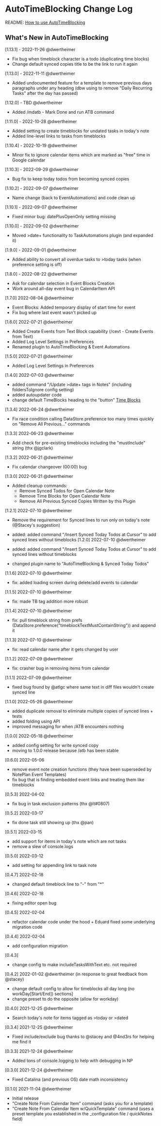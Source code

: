 # AutoTimeBlocking Change Log

README: [How to use AutoTimeBlocking](https://noteplan.co/n/#/1EF12392-B544-4044-AC7A-428F57EB2DFC)

## What's New in AutoTimeBlocking

[1.13.1] - 2022-11-26 @dwertheimer

- Fix bug when timeblock character is a todo (duplicating time blocks)
- Change default synced copies title to be the link to run it again

[1.13.0] - 2022-11-11 @dwertheimer

- Added undocumented feature for a template to remove previous days paragraphs under any heading (dbw using to remove "Daily Recurring Tasks" after the day has passed)

[1.12.0] - TBD @dwertheimer

- Added /mdatb - Mark Done and run ATB command

[1.11.0] - 2022-10-28 @dwertheimer

- Added setting to create timeblocks for undated tasks in today's note
- Added line-level links to tasks from timeblocks

[1.10.4] - 2022-10-19 @dwertheimer

- Minor fix to ignore calendar items which are marked as "free" time in Google calendar

[1.10.3] - 2022-09-29 @dwertheimer

- Bug fix to keep today todos from becoming synced copies

[1.10.2] - 2022-09-07 @dwertheimer

- Name change (back to EventAutomations) and code clean up

[1.10.1] - 2022-09-07 @dwertheimer

- Fixed minor bug: datePlusOpenOnly setting missing

[1.10.0] - 2022-09-02 @dwertheimer

- Moved >date+ functionality to TaskAutomations plugin (and expanded it)

[1.9.0] - 2022-09-01 @dwertheimer

- Added ability to convert all overdue tasks to >today tasks (when preference setting is off)

[1.8.0] - 2022-08-22 @dwertheimer

- Ask for calendar selection in Event Blocks Creation
- Work around all-day event bug in CalendarItem API

[1.7.0] 2022-08-04 @dwertheimer

- Event Blocks: Added temporary display of start time for event
- Fix bug where last event wasn't picked up

[1.6.0] 2022-07-21 @dwertheimer

- Added Create Events from Text Block capability (/cevt - Create Events from Text)
- Added Log Level Settings in Preferences
- Renamed plugin to AutoTimeBlocking & Event Automations

[1.5.0] 2022-07-21 @dwertheimer

- Added Log Level Settings in Preferences

[1.4.0] 2022-07-03 @dwertheimer

- added command "/Update >date+ tags in Notes" (including foldersToIgnore config setting)
- added autoupdater code
- change default TimeBlocks heading to the "button" [Time Blocks](noteplan://runPlugin?pluginID=dwertheimer.EventAutomations&command=atb%20-%20Create%20AutoTimeBlocks%20for%20%3Etoday%27s%20Tasks)

[1.3.4] 2022-06-24 @dwertheimer

- Fix race condition calling DataStore.preference too many times quickly on "Remove All Previous..." commands

[1.3.3] 2022-06-23 @dwertheimer

- Add check for pre-existing timeblocks including the "mustInclude" string (thx @jgclark)

[1.3.2] 2022-06-21 @dwertheimer

- Fix calendar changeover (00:00) bug

[1.3.0] 2022-06-21 @dwertheimer

- Added cleanup commands:
  - Remove Synced Todos for Open Calendar Note
  - Remove Time Blocks for Open Calendar Note
  - Remove All Previous Synced Copies Written by this Plugin

[1.2.1] 2022-07-10 @dwertheimer

- Remove the requirement for Synced lines to run only on today's note (@Stacey's suggestion)

- added: added command "/Insert Synced Today Todos at Cursor" to add synced lines without timeblocks
[1.2.0] 2022-07-10 @dwertheimer
- added: added command "/Insert Synced Today Todos at Cursor" to add synced lines without timeblocks
- changed plugin name to "AutoTimeBlocking & Synced Today Todos"

[1.1.6] 2022-07-10 @dwertheimer

- fix: added loading screen during delete/add events to calendar

[1.1.5] 2022-07-10 @dwertheimer

- fix: made TB tag addition more robust

[1.1.4] 2022-07-10 @dwertheimer

- fix: pull timeblock string from prefs (DataStore.preference("timeblockTextMustContainString")) and append it
  
[1.1.3] 2022-07-10 @dwertheimer

- fix: read calendar name after it gets changed by user

[1.1.2] 2022-07-09 @dwertheimer

- fix: crasher bug in removing items from calendar

[1.1.1] 2022-07-09 @dwertheimer

- fixed bug found by @atlgc where same text in diff files wouldn't create synced line

[1.1.0] 2022-05-26 @dwertheimer

- added duplicate removal to eliminate multiple copies of synced lines + tests
- added folding using API
- improved messaging for when /ATB encounters nothing

[1.0.0] 2022-05-18 @dwertheimer

- added config setting for write synced copy
- moving to 1.0.0 release because /atb has been stable

[0.6.0] 2022-05-06

- remove event note creation functions (they have been superseded by NotePlan Event Templates)
- fix bug that is finding embedded event links and treating them like timeblocks

[0.5.3] 2022-04-02

- fix bug in task exclusion patterns (thx @lt#0807)

[0.5.2] 2022-03-17

- fix done task still showing up (thx @pan)

[0.5.1] 2022-03-15

- add support for items in today's note which are not tasks
- remove a slew of console.logs

[0.5.0] 2022-03-12

- add setting for appending link to task note

[0.4.7] 2022-02-18

- changed default timeblock line to "-" from "*"

[0.4.6] 2022-02-18

- fixing editor open bug

[0.4.5] 2022-02-04

- refactor calendar code under the hood + Eduard fixed some underlying migration code

[0.4.4] 2022-02-04

- add configuration migration

[0.4.3]

- change config to make includeTasksWithText etc. not required

[0.4.2] 2022-01-02 @dwertheimer (in response to great feedback from @stacey)

- change default config to allow for timeblocks all day long (no workDay[Start/End]) sections]
- change preset to do the opposite (allow for workday)

[0.4.0] 2021-12-25 @dwertheimer

- Search today's note for items tagged as >today or >dated

[0.3.4] 2021-12-25 @dwertheimer

- Fixed include/exclude bug thanks to @stacey and @4nd3rs for helping me find it

[0.3.3] 2021-12-24 @dwertheimer

- Added tons of console.logging to help with debugging in NP

[0.3.0] 2021-12-24 @dwertheimer

- Fixed Catalina (and previous OS) date math inconsistency

[0.1.0] 2021-11-04 @dwertheimer

- Initial release
- "Create Note From Calendar Item" command (asks you for a template)
- "Create Note From Calendar Item w/QuickTemplate" command (uses a preset template you established in the _configuration file / quickNotes field)
